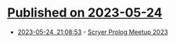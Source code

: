 # [Published on 2023-05-24](index.md)

* [2023-05-24, 21:08:53](https://lobste.rs/s/sntl2k/scryer_prolog_meetup_2023) - [Scryer Prolog Meetup 2023](https://hsd-pbsa.de/veranstaltung/scryer-prolog-meetup-2023/)
